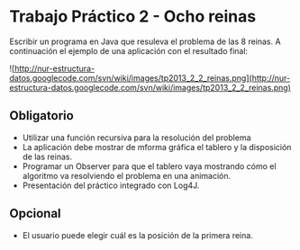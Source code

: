 # Trabajo Práctico 2 - Ocho reinas #

Escribir un programa en Java que resuleva el problema de las 8 reinas. A continuación el ejemplo de una aplicación con el resultado final:

![http://nur-estructura-datos.googlecode.com/svn/wiki/images/tp2013_2_2_reinas.png](http://nur-estructura-datos.googlecode.com/svn/wiki/images/tp2013_2_2_reinas.png)

## Obligatorio ##

  * Utilizar una función recursiva para la resolución del problema
  * La aplicación debe mostrar de mforma gráfica el tablero y la disposición de las reinas.
  * Programar un Observer para que el tablero vaya mostrando cómo el algoritmo va resolviendo el problema en una animación.
  * Presentación del práctico integrado con Log4J.

## Opcional ##

  * El usuario puede elegir cuál es la posición de la primera reina.